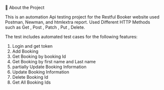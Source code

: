 🚀 About the Project

This is an automation Api testing project for the Restful Booker website used Postman, Newman, and htmlextra report.
Used Different HTTP Methods such as Get , Post , Patch , Put , Delete.

The test includes automated test cases for the following features:

1. Login and get token
2. Add Booking
3. Get Booking by booking Id
4. Get Booking by first name and Last name
5. partially Update Booking Information 
6. Update Booking Information
7. Delete Booking Id
8. Get All Booking Ids 

